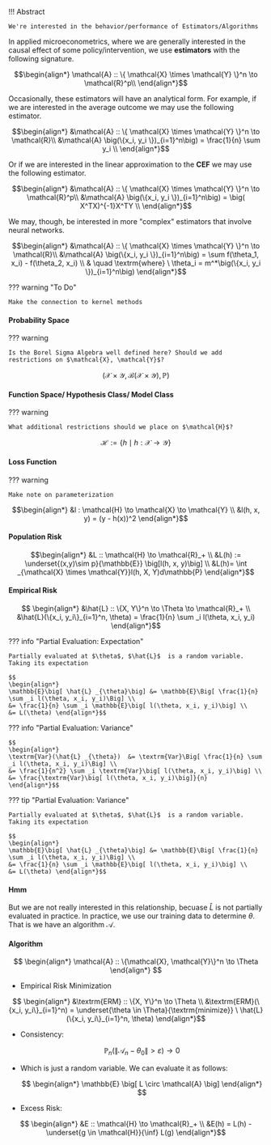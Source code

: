 
!!! Abstract 

    We're interested in the behavior/performance of Estimators/Algorithms 

In applied microeconometrics, where we are generally interested in the causal effect of some policy/intervention, we use **estimators** with the following signature. 

$$\begin{align*}
\mathcal{A} :: \{ \mathcal{X} \times \mathcal{Y} \}^n \to \mathcal{R}^p\\ 
\end{align*}$$

Occasionally, these estimators will have an analytical form. For example, if we are interested in the average outcome we may use the following estimator. 

$$\begin{align*}
&\mathcal{A} :: \{ \mathcal{X} \times \mathcal{Y} \}^n \to \mathcal{R}\\ 
&\mathcal{A} \big(\{x_i, y_i \})_{i=1}^n\big) = \frac{1}{n} \sum y_i \\ 
\end{align*}$$

Or if we are interested in the linear approximation to the **CEF** we may use the following estimator. 

$$\begin{align*}
&\mathcal{A} :: \{ \mathcal{X} \times \mathcal{Y} \}^n \to \mathcal{R}^p\\ 
&\mathcal{A} \big(\{x_i, y_i \})_{i=1}^n\big) = \big( X^TX)^{-1}X^TY \\ 
\end{align*}$$

We may, though, be interested in more "complex" estimators that involve neural networks.

$$\begin{align*}
&\mathcal{A} :: \{ \mathcal{X} \times \mathcal{Y} \}^n \to \mathcal{R}\\ 
&\mathcal{A} \big(\{x_i, y_i \})_{i=1}^n\big) = \sum f(\theta_1, x_i) - f(\theta_2, x_i) \\ 
& \quad \textrm{where} \ \theta_i = m^*\big(\{x_i, y_i \})_{i=1}^n\big)
\end{align*}$$

??? warning "To Do"

    Make the connection to kernel methods


#### Probability Space 
??? warning

    Is the Borel Sigma Algebra well defined here? Should we add restrictions on $\mathcal{X}, \mathcal{Y}$?

$$\Big( \mathcal{X} \times \mathcal{Y}, \mathcal{B}(\mathcal{X} \times \mathcal{Y}), \mathbb{P}\Big)$$

#### Function Space/ Hypothesis Class/ Model Class

??? warning

    What additional restrictions should we place on $\mathcal{H}$?

$$ \mathcal{H} := \{h \mid h : \mathcal{X} \to \mathcal{Y} \}$$

#### Loss Function 

??? warning

    Make note on parameterization

$$\begin{align*}
&l : \mathcal{H} \to \mathcal{X} \to \mathcal{Y} \\
&l(h, x, y) = (y - h(x))^2
\end{align*}$$

#### Population Risk 

$$\begin{align*}
&L :: \mathcal{H} \to \mathcal{R}_+ \\ 
&L(h) := \underset{(x,y)\sim p}{\mathbb{E}} \big[l(h, x, y)\big] \\
&L(h)= \int _{\mathcal{X} \times \mathcal{Y}}l(h, X, Y)d\mathbb{P} \end{align*}$$


#### Empirical Risk 

$$
\begin{align*}
&\hat{L} :: \{X, Y\}^n \to \Theta \to \mathcal{R}_+ \\
&\hat{L}(\{x_i, y_i\}_{i=1}^n, \theta) = \frac{1}{n} \sum _i l(\theta, x_i, y_i)
\end{align*}$$

??? info "Partial Evaluation: Expectation" 

    Partially evaluated at $\theta$, $\hat{L}$  is a random variable. Taking its expectation

    $$
    \begin{align*}
    \mathbb{E}\big[ \hat{L} _{\theta}\big] &= \mathbb{E}\Big[ \frac{1}{n} \sum _i l(\theta, x_i, y_i)\Big] \\ 
    &= \frac{1}{n} \sum _i \mathbb{E}\big[ l(\theta, x_i, y_i)\big] \\ 
    &= L(\theta) \end{align*}$$

??? info "Partial Evaluation: Variance" 


    $$
    \begin{align*}
    \textrm{Var}(\hat{L} _{\theta})  &= \textrm{Var}\Big[ \frac{1}{n} \sum _i l(\theta, x_i, y_i)\Big] \\ 
    &= \frac{1}{n^2} \sum _i \textrm{Var}\big[ l(\theta, x_i, y_i)\big] \\ 
    &= \frac{\textrm{Var}\big[ l(\theta, x_i, y_i)\big]}{n}
    \end{align*}$$

??? tip "Partial Evaluation: Variance" 

    Partially evaluated at $\theta$, $\hat{L}$  is a random variable. Taking its expectation

    $$
    \begin{align*}
    \mathbb{E}\big[ \hat{L} _{\theta}\big] &= \mathbb{E}\Big[ \frac{1}{n} \sum _i l(\theta, x_i, y_i)\Big] \\ 
    &= \frac{1}{n} \sum _i \mathbb{E}\big[ l(\theta, x_i, y_i)\big] \\ 
    &= L(\theta) \end{align*}$$


#### Hmm 
But we are not really interested in this relationship, becuase $\hat{L}$ is not partially evaluated in practice. In practice, we use our training data to determine $\theta$. That is we have an algorithm $\mathcal{A}$. 

#### Algorithm 

$$
\begin{align*}
\mathcal{A} :: \{\mathcal{X}, \mathcal{Y}\}^n \to \Theta 
\end{align*}
$$

- Empirical Risk Minimization

$$
\begin{align*}
&\textrm{ERM} :: \{X, Y\}^n \to \Theta  \\
&\textrm{ERM}(\{x_i, y_i\}_{i=1}^n) = \underset{\theta \in \Theta}{\textrm{minimize}} \ \hat{L}(\{x_i, y_i\}_{i=1}^n, \theta)  
\end{align*}$$

- Consistency: 

    $$\mathbb{P}_n ( \| \mathcal{A}_n - \theta _0 \| > \varepsilon) \to 0  $$



- Which is just a random variable. We can evaluate it as follows: 

    $$
    \begin{align*}
    \mathbb{E} \big[ L \circ \mathcal{A} \big]
    \end{align*}
    $$




- Excess Risk:

$$ 
\begin{align*}
&E :: \mathcal{H} \to \mathcal{R}_+ \\
&E(h) = L(h) - \underset{g \in \mathcal{H}}{\inf} L(g)
\end{align*}$$
